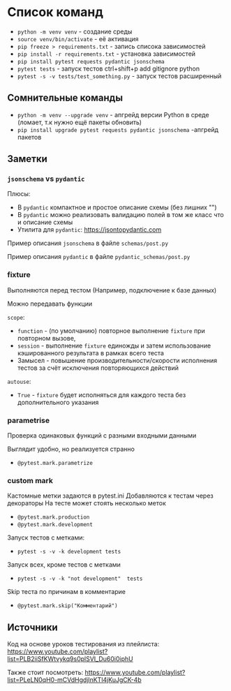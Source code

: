 # Список команд

- `python -m venv venv` - создание среды
- `source venv/bin/activate` - её активация
- `pip freeze > requirements.txt` - запись списока зависимостей
- `pip install -r requirements.txt` - установка зависимостей
- `pip install pytest requests pydantic jsonschema`
- `pytest tests` - запуск тестов
  ctrl+shift+p add gitignore python
- `pytest -s -v tests/test_something.py` - запуск тестов расширенный

## Сомнительные команды

- `python -m venv --upgrade venv` - апгрейд версии Python в среде (ломает, т.к нужно ещё пакеты обновить)
- `pip install upgrade pytest requests pydantic jsonschema` -апгрейд пакетов

## Заметки

### `jsonschema` vs `pydantic`

Плюсы:

- В `pydantic` компактное и простое описание схемы (без лишних "")
- В `pydantic` можно реализовать валидацию полей в том же класс что и описание схемы
- Утилита для `pydantic`: <https://jsontopydantic.com>

Пример описания `jsonschema` в файле `schemas/post.py`

Пример описания `pydantic` в файле `pydantic_schemas/post.py`

### fixture

Выполняются перед тестом (Например, подключение к базе данных)

Можно передавать функции

`scope`:

- `function` - (по умолчанию) повторное выполнение `fixture` при повторном вызове,
- `session` - выполнение `fixture` единожды и затем использование кэшированного результата в рамках всего теста
- Замысел - повышение производительности/скорости исполнения тестов за счёт исключения повторяющихся действий

`autouse`:

- `True` - `fixture` будет исполняться для каждого теста без дополнительного указания

### parametrise

Проверка одинаковых функций с разными входными данными

Выглядит удобно, но реализуется странно

- `@pytest.mark.parametrize`

### custom mark

Кастомные метки задаются в pytest.ini
Добавляются к тестам через декораторы
На тесте может стоять несколько меток

- `@pytest.mark.production`
- `@pytest.mark.development`

Запуск тестов с метками:

- `pytest -s -v -k development tests`

Запуск всех, кроме тестов с метками

- `pytest -s -v -k "not development"  tests`

Skip теста по причинам в комментарие

- `@pytest.mark.skip("Комментарий")`

## Источники

Код на основе уроков тестирования из плейлиста:
<https://www.youtube.com/playlist?list=PLB2iiSfKWtvykq9s0plSVI_Du60i0iphU>

Также стоит посмотреть:
<https://www.youtube.com/playlist?list=PLeLN0qH0-mCVdHgdjlnKTl4jKuJgCK-4b>
